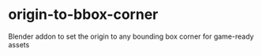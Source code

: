 # origin-to-bbox-corner
Blender addon to set the origin to any bounding box corner for game-ready assets
